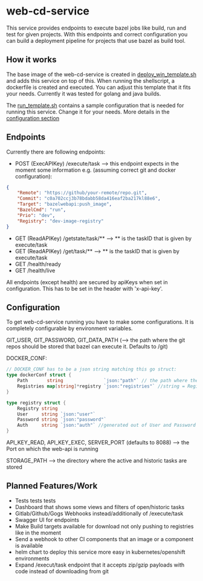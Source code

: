 # web-cd-service
This service provides endpoints to execute bazel jobs like build, run and test for given projects. With this endpoints and correct configuration you can build a deployment pipeline for projects that use bazel as build tool.

## How it works
The base image of the web-cd-service is created in [deploy_win_template.sh](deploy_win_template.sh) and adds this service on top of this. When running the shellscript, a dockerfile is created and executed. You can adjust this template that it fits your needs. Currently it was tested for golang and java builds.

The [run_template.sh](run_template.sh) contains a sample configuration that is needed for running this service. Change it for your needs. More details in the [configuration section](##Configuration)

## Endpoints
Currently there are following endpoints:
* POST (ExecAPIKey) /execute/task --> this endpoint expects in the moment some information e.g. (assuming correct git and docker configuration): 
```json
{
	"Remote": "https://github/your-remote/repo.git",
	"Commit": "c0a702ccj3b78bdabb58da416eaf2ba217kl88e6",
	"Target": "bazelwebapi:push_image",
    "BazelCmd": "run",
    "Prio": "dev",
    "Registry": "dev-image-registry"
}
```
* GET (ReadAPIKey) /getstate/task/** --> ** is the taskID that is given by execute/task 
* GET (ReadAPIKey) /get/task/** --> ** is the taskID that is given by execute/task
* GET /health/ready
* GET /health/live

All endpoints (except health) are secured by apiKeys when set in configuration. This has to be set in the header with 'x-api-key'.
## Configuration
To get web-cd-service running you have to make some configurations. It is completely configurable by environment variables. 

GIT_USER, GIT_PASSWORD, GIT_DATA_PATH
(--> the path where the git repos should be stored that bazel can execute it. Defaults to /git)

DOCKER_CONF:
```go
// DOCKER_CONF has to be a json string matching this go struct:
type dockerConf struct {
	Path       string               `json:"path"` // the path where the config.json is stored temporary while executing push_image targets.
	Registries map[string]*registry `json:"registries"` //string = Registry
}

type registry struct {
	Registry string
	User     string `json:"user"`
	Password string `json:"password"`
	Auth     string `json:"auth"` //generated out of User and Password
}
```

API_KEY_READ, API_KEY_EXEC, SERVER_PORT (defaults to 8088)
--> the Port on which the web-api is running

STORAGE_PATH
--> the directory where the active and historic tasks are stored

## Planned Features/Work
* Tests tests tests
* Dashboard that shows some views and filters of open/historic tasks
* Gitlab/Github/Gogs Webhooks instead/additionally of /execute/task
* Swagger UI for endpoints
* Make Build targets available for download not only pushing to registries like in the moment
* Send a webhook to other CI components that an image or a component is available
* helm chart to deploy this service more easy in kubernetes/openshift environments
* Expand /execut/task endpoint that it accepts zip/gzip payloads with code instead of downloading from git
